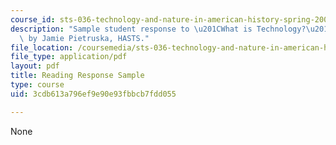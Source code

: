 ```yaml
---
course_id: sts-036-technology-and-nature-in-american-history-spring-2008
description: "Sample student response to \u201CWhat is Technology?\u201D readings\
  \ by Jamie Pietruska, HASTS."
file_location: /coursemedia/sts-036-technology-and-nature-in-american-history-spring-2008/3cdb613a796ef9e90e93fbbcb7fdd055_response_sample.pdf
file_type: application/pdf
layout: pdf
title: Reading Response Sample
type: course
uid: 3cdb613a796ef9e90e93fbbcb7fdd055

---
```

None